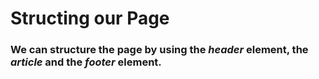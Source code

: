 # Structing our Page

### We can structure the page by using the _header_ element, the _article_ and the _footer_ element.
